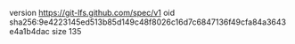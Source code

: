 version https://git-lfs.github.com/spec/v1
oid sha256:9e4223145ed513b85d149c48f8026c16d7c6847136f49cfa84a3643e4a1b4dac
size 135
